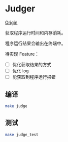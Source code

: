 # Judger

[Origin](https://github.com/1510460325/judge-runner)

获取程序运行时间和内存消耗。

程序运行结果会输出在终端中。

待实现 Feature：

- [ ] 优化获取结果的方式
- [ ] 优化 log
- [ ] 能获取到程序运行报错

## 编译

```bash
make judge
```

## 测试

```bash
make judge_test
```
